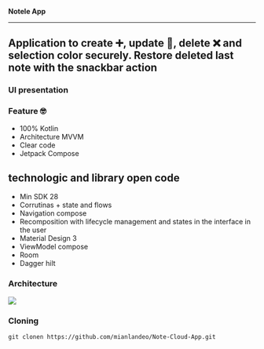   **Notele App**
________________________________________________________________________

## Application to create ➕, update 🔄, delete ❌ and selection color securely. Restore deleted last note with the snackbar action

### UI presentation



### Feature 🤓
* 100% Kotlin
* Architecture MVVM
* Clear code
* Jetpack Compose

## technologic and library open code
* Min SDK 28
* Corrutinas + state and flows
* Navigation compose
* Recomposition with lifecycle management and states in the interface in the user
* Material Design 3
* ViewModel compose
* Room
* Dagger hilt

### Architecture

![](https://developer.android.com/static/topic/libraries/architecture/images/mad-arch-overview.png?hl=es-419)


### Cloning
`git clonen https://github.com/mianlandeo/Note-Cloud-App.git`

